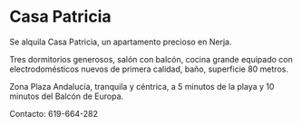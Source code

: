 # Casa Patricia

Se alquila Casa Patricia, un apartamento precioso en Nerja.

Tres dormitorios generosos, salón con balcón, cocina grande equipado con electrodomésticos nuevos de primera calidad, baño, superficie 80 metros.

Zona Plaza Andalucía, tranquila y céntrica, a 5 minutos de la playa y 10 minutos del Balcón de Europa.

Contacto: 619-664-282

<center>
  <div jtgallery="2020-08-12_nerja_paradise,dormitorio_grande_matrimonio,dormitorio_grande_matrimonio_2,dormitorio_medio_dos_camas,dormitorio_medio_dos_camas_2,dormitorio_pequeno_dos_camas,salón,salón_2,vistas_plaza_andalucia,vistas_plaza_andalucia_2,cocina,cocina_2,cocina_3,cuarto_de_baño,cuarto_de_baño_ducha">
  </div>
</center>
